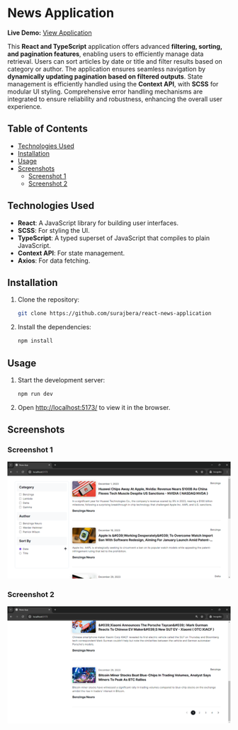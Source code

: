 <h1>News Application</h1>

**Live Demo:** [View Application](https://www.google.com)

This **React and TypeScript** application offers advanced **filtering, sorting, and pagination
features**, enabling users to efficiently manage data retrieval. Users can sort articles by date or
title and filter results based on category or author. The application ensures seamless navigation by
**dynamically updating pagination based on filtered outputs**. State management is efficiently
handled using the **Context API**, with **SCSS** for modular UI styling. Comprehensive error
handling mechanisms are integrated to ensure reliability and robustness, enhancing the overall user
experience.

<h2>Table of Contents</h2>

- [Technologies Used](#technologies-used)
- [Installation](#installation)
- [Usage](#usage)
- [Screenshots](#screenshots)
  - [Screenshot 1](#screenshot-1)
  - [Screenshot 2](#screenshot-2)

## Technologies Used

- **React**: A JavaScript library for building user interfaces.
- **SCSS**: For styling the UI.
- **TypeScript**: A typed superset of JavaScript that compiles to plain JavaScript.
- **Context API**: For state management.
- **Axios**: For data fetching.

## Installation

1. Clone the repository:
   ```bash
   git clone https://github.com/surajbera/react-news-application
   ```
2. Install the dependencies:
   ```bash
   npm install
   ```

## Usage

1. Start the development server:
   ```bash
   npm run dev
   ```
2. Open [http://localhost:5173/](http://localhost:5173/) to view it in the browser.

## Screenshots

### Screenshot 1

![Screenshot 1](./screenshots/page-1.png)

### Screenshot 2

![Screenshot 2](./screenshots/page-2.png)
